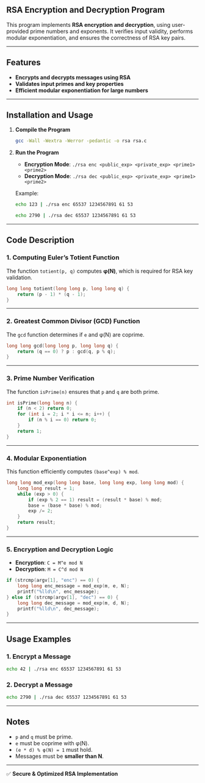 ## RSA Encryption and Decryption Program

This program implements **RSA encryption and decryption**, using user-provided prime numbers and exponents. It verifies input validity, performs modular exponentiation, and ensures the correctness of RSA key pairs.

---

## Features
- **Encrypts and decrypts messages using RSA**
- **Validates input primes and key properties**
- **Efficient modular exponentiation for large numbers**

---

## Installation and Usage

1. **Compile the Program**
   ```bash
   gcc -Wall -Wextra -Werror -pedantic -o rsa rsa.c
   ```

2. **Run the Program**
   - **Encryption Mode**: `./rsa enc <public_exp> <private_exp> <prime1> <prime2>`
   - **Decryption Mode**: `./rsa dec <public_exp> <private_exp> <prime1> <prime2>`

   Example:
   ```bash
   echo 123 | ./rsa enc 65537 1234567891 61 53
   ```
   ```bash
   echo 2790 | ./rsa dec 65537 1234567891 61 53
   ```

---

## Code Description

### 1. **Computing Euler’s Totient Function**
The function `totient(p, q)` computes **φ(N)**, which is required for RSA key validation.
```c
long long totient(long long p, long long q) {
    return (p - 1) * (q - 1);
}
```

---

### 2. **Greatest Common Divisor (GCD) Function**
The `gcd` function determines if `e` and φ(N) are coprime.
```c
long long gcd(long long p, long long q) {
    return (q == 0) ? p : gcd(q, p % q);
}
```

---

### 3. **Prime Number Verification**
The function `isPrime(n)` ensures that `p` and `q` are both prime.
```c
int isPrime(long long n) {
    if (n < 2) return 0;
    for (int i = 2; i * i <= n; i++) {
        if (n % i == 0) return 0;
    }
    return 1;
}
```

---

### 4. **Modular Exponentiation**
This function efficiently computes `(base^exp) % mod`.
```c
long long mod_exp(long long base, long long exp, long long mod) {
    long long result = 1;
    while (exp > 0) {
        if (exp % 2 == 1) result = (result * base) % mod;
        base = (base * base) % mod;
        exp /= 2;
    }
    return result;
}
```

---

### 5. **Encryption and Decryption Logic**
- **Encryption**: `C = M^e mod N`
- **Decryption**: `M = C^d mod N`
```c
if (strcmp(argv[1], "enc") == 0) {
    long long enc_message = mod_exp(m, e, N);
    printf("%lld\n", enc_message);
} else if (strcmp(argv[1], "dec") == 0) {
    long long dec_message = mod_exp(m, d, N);
    printf("%lld\n", dec_message);
}
```

---

## Usage Examples

### 1. Encrypt a Message
```bash
echo 42 | ./rsa enc 65537 1234567891 61 53
```

### 2. Decrypt a Message
```bash
echo 2790 | ./rsa dec 65537 1234567891 61 53
```

---

## Notes
- `p` and `q` must be prime.
- `e` must be coprime with φ(N).
- `(e * d) % φ(N) = 1` must hold.
- Messages must be **smaller than N**.

---
✅ **Secure & Optimized RSA Implementation**
